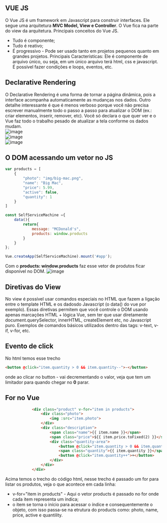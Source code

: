 ## VUE JS
O Vue JS é um framework em Javascript para construir interfaces. Ele segue uma arquitetura <strong>MVC Model, View e Controller</strong>. O Vue fica na parte do view da arquitetura. Principais conceitos do Vue JS.
* Tudo é componente;
* Tudo é reativo;
* É progressivo - Pode ser usado tanto em projetos pequenos quanto em grandes projetos.
Principais Características:
Ele é componente de arquivo único, ou seja, em um único arquivo terá html, css e javascript.
É possível fazer condições e loops, eventos, etc.

## Declarative Rendering
O Declarative Rendering é uma forma de tornar a página dinâmica, pois a interface acompanha automaticamente as mudanças nos dados. Outro detalhe interessante é que é menos verboso porque você não precisa escrever manualmente todo o passo a passo para atualizar o DOM (ex.: criar elementos, inserir, remover, etc).
Você só declara o que quer ver e o Vue faz todo o trabalho pesado de atualizar a tela conforme os dados mudam. <br>
![image](https://github.com/user-attachments/assets/49394080-96de-4b5d-b394-e2fc00747160) <br>
![image](https://github.com/user-attachments/assets/05bc11a0-1dc7-4b21-9c30-10428b560a87) <br>
![image](https://github.com/user-attachments/assets/7356ac10-333a-4ed1-95f8-2fca17e9d47d) <br>

## O DOM acessando um vetor no JS
```js
var products = [
    {
        "photo": "img/big-mac.png",
        "name": "Big Mac",
        "price": 5.99,
        "active": false,
        "quantity": 1
    }
]

const SelfServiceMachine ={
    data(){
        return{
            message: "MCDonald's",
            products: window.products
        }
    }
};

Vue.createApp(SelfServiceMachine).mount('#app');
```

Com o <strong>products: window.products</strong> faz esse vetor de produtos ficar disponível no DOM.
![image](https://github.com/user-attachments/assets/21f47a19-74cf-4a63-b773-d25e0a520ba4)

## Diretivas do View
No view é possível usar comandos especiais no HTML que fazem a ligação entre o template HTML e os dadosdo Javascript (o data() do vue por exemplo). Essas
diretivas permitem que você controle o DOM usando apenas marcações HTML + lógica Vue, sem ter que usar diretamente document.querySelector, innerHTML, createElement etc, no Javascript puro. 
Exemplos de comandos básicos utilizados dentro das tags: v-text, v-if, v-for, etc.

## Evento de click
No html temos esse trecho
```html
<button @click="item.quantity > 0 && item.quantity--">-</button>
```
onde ao clicar no button - vai decrementando o valor, veja que tem um limitador para quando chegar no <strong>0</strong> parar.

## For no Vue
```html
            <div class="product" v-for="item in products">
                <div class="photo">
                    <img :src="item.photo">
                </div>
                <div class="description">
                    <span class="name">{{ item.name }}</span>
                    <span class="price">${{ item.price.toFixed(2) }}</span>
                    <div class="quantity-area">
                        <button @click="item.quantity > 0 && item.quantity--">-</button>
                        <span class="quantity">{{ item.quantity }}</span>
                        <button @click="item.quantity++">+</button>
                    </div>
                </div>
            </div>
```
Acima temos o trecho do código html, nesse trecho é passado um for para listar os produtos, veja o que acontece em cada linha:
* v-for="item in products" - Aqui o vetor products é passado no for onde cada item representa um índica;
* o item se torna o início para acessar o índice e consequentemente o objeto, com isso passa-se na etrutura do products como:
  photo, name, price, active e quantility.
  


